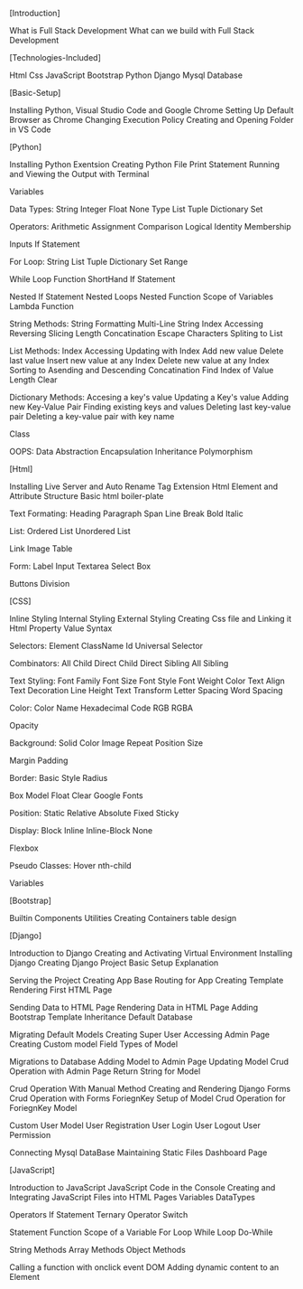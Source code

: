 [Introduction]

What is Full Stack Development
What can we build with Full Stack Development


[Technologies-Included]

Html
Css
JavaScript
Bootstrap
Python
Django
Mysql Database


[Basic-Setup]

Installing Python, Visual Studio Code and Google Chrome
Setting Up Default Browser as Chrome
Changing Execution Policy
Creating and Opening Folder in VS Code


[Python]

Installing Python Exentsion
Creating Python File
Print Statement
Running and Viewing the Output with Terminal

Variables

Data Types:
    String
    Integer
    Float
    None Type
    List
    Tuple
    Dictionary
    Set

Operators:
    Arithmetic
    Assignment
    Comparison
    Logical
    Identity
    Membership

Inputs
If Statement

For Loop:
    String
    List
    Tuple
    Dictionary
    Set
    Range

While Loop
Function
ShortHand If Statement

Nested If Statement
Nested Loops
Nested Function
Scope of Variables
Lambda Function

String Methods:
    String Formatting
    Multi-Line String
    Index Accessing
    Reversing
    Slicing
    Length
    Concatination
    Escape Characters
    Spliting to List

List Methods:
    Index Accessing
    Updating with Index
    Add new value
    Delete last value
    Insert new value at any Index
    Delete new value at any Index
    Sorting to Asending and Descending
    Concatination
    Find Index of Value
    Length
    Clear

Dictionary Methods:
    Accesing a key's value
    Updating a Key's value
    Adding new Key-Value Pair
    Finding existing keys and values
    Deleting last key-value pair
    Deleting a key-value pair with key name

Class

OOPS:
    Data Abstraction
    Encapsulation
    Inheritance
    Polymorphism


[Html]

Installing Live Server and Auto Rename Tag Extension
Html Element and Attribute Structure
Basic html boiler-plate

Text Formating:
    Heading
    Paragraph
    Span
    Line Break
    Bold
    Italic

List:
    Ordered List
    Unordered List

Link
Image
Table

Form:
    Label
    Input
    Textarea
    Select Box

Buttons
Division

[CSS]

Inline Styling
Internal Styling
External Styling
Creating Css file and Linking it Html
Property Value Syntax

Selectors:
    Element
    ClassName
    Id
    Universal Selector

Combinators:
    All Child
    Direct Child
    Direct Sibling
    All Sibling

Text Styling:
    Font Family
    Font Size
    Font Style
    Font Weight
    Color
    Text Align
    Text Decoration
    Line Height
    Text Transform
    Letter Spacing
    Word Spacing

Color:
    Color Name
    Hexadecimal Code
    RGB
    RGBA

Opacity

Background:
    Solid Color
    Image
    Repeat
    Position
    Size

Margin
Padding

Border:
    Basic Style
    Radius

Box Model
Float
Clear
Google Fonts

Position:
    Static
    Relative
    Absolute
    Fixed
    Sticky

Display:
    Block
    Inline
    Inline-Block
    None

Flexbox

Pseudo Classes:
    Hover
    nth-child

Variables


[Bootstrap]

Builtin Components
Utilities
Creating Containers
table design


[Django]

Introduction to Django
Creating and Activating Virtual Environment
Installing Django
Creating Django Project
Basic Setup Explanation

Serving the Project
Creating App
Base Routing for App
Creating Template
Rendering First HTML Page

Sending Data to HTML Page
Rendering Data in HTML Page
Adding Bootstrap
Template Inheritance
Default Database

Migrating Default Models
Creating Super User
Accessing Admin Page
Creating Custom model
Field Types of Model

Migrations to Database
Adding Model to Admin Page
Updating Model
Crud Operation with Admin Page
Return String for Model

Crud Operation With Manual Method
Creating and Rendering Django Forms
Crud Operation with Forms
ForiegnKey Setup of Model
Crud Operation for ForiegnKey Model

Custom User Model
User Registration
User Login
User Logout
User Permission

Connecting Mysql DataBase
Maintaining Static Files
Dashboard Page


[JavaScript]

Introduction to JavaScript
JavaScript Code in the Console
Creating and Integrating JavaScript Files into HTML Pages
Variables
DataTypes

Operators
If Statement
Ternary
Operator
Switch

Statement
Function
Scope of a Variable
For Loop
While Loop
Do-While

String Methods
Array Methods
Object Methods

Calling a function with onclick event
DOM
Adding dynamic content to an Element







